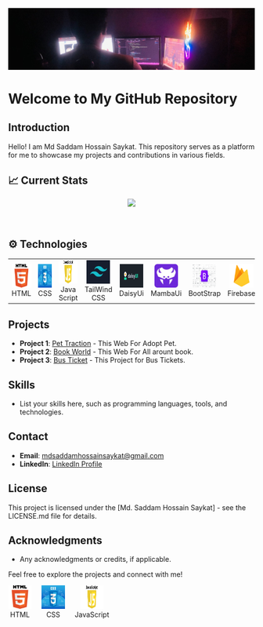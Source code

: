 <img src="./Images/Dev/myBanner.jpeg" />

##
# Welcome to My GitHub Repository

## Introduction
Hello! I am Md Saddam Hossain Saykat. This repository serves as a platform for me to showcase my projects and contributions in various fields.


## :chart_with_upwards_trend: Current Stats

<p align="center">
  <img width="60%" src="https://github-readme-streak-stats.herokuapp.com?user=Saddamsaykat&theme=midnight-purple&hide_border=true&background=0D1117&stroke=0D1117&fire=FF1CF7&sideLabels=00F0FF&currStreakNum=FF1CF7&ring=FF1CF7&currStreakLabel=FF1CF7&sideNums=00F0FF" />
</p>

<br>
<h2 align="left"> ⚙ Technologies</h2>
<table align="center">
  <tr>
    <td align="center" width="96">
      <img src="./Images/Dev/html.png" width="48" height="48" alt="React">
      <br>HTML
    </td>
    <td align="center" width="96">
      <img src="./Images/Dev/css3.jpeg" width="48" height="48" alt="NodeJs">
      <br>CSS
    </td>
    <td align="center" width="96">
      <img src="./Images/Dev/javaScript.png" width="48" height="48" alt="Express">
      <br>Java Script
    </td>
    <td align="center" width="96">
      <img src="./Images/Dev/tailwind.png" width="48" height="48" alt="TailWind">
      <br>TailWind CSS
    </td>
    <td align="center" width="96">
      <img src="./Images/Dev/daisyUi.png" width="48" height="48" alt="Firebase Auth">
      <br>DaisyUi
    </td>
    <td align="center" width="96">
      <img src="./Images/Dev/mambaUi.jpg" width="48" height="48" alt="Firebase Auth">
      <br>MambaUi
    </td>
    <td align="center" width="96">
      <img src="./Images/Dev/bootstrap.png" width="48" height="48" alt="Firebase Auth">
      <br>BootStrap
    </td>
    <td align="center" width="96">
      <img src="./Images/Dev/firebase.png" width="48" height="48" alt="Firebase Auth">
      <br>Firebase
    </td>
    <td align="center" width="96">
      <img src="./Images/Dev/vercel.jpg" width="48" height="48" alt="Firebase Auth">
      <br>Vercel
    </td>
    <td align="center" width="96">
      <img src="./Images/Dev/daisyUi.png" width="48" height="48" alt="Firebase Auth">
      <br>DaisyUi
    </td>
    <td align="center" width="96">
      <img src="./Images/Dev/react.png" width="48" height="48" alt="Firebase Auth">
      <br>React Js
    </td>
    <td align="center" width="96">
      <img src="./Images/Dev/nodeJs.png" width="48" height="48" alt="Firebase Auth">
      <br>Node Js
    </td>
    <td align="center" width="96">
      <img src="./Images/Dev/express.png" width="48" height="48" alt="Firebase Auth">
      <br>Express Js
    </td>
    <td align="center" width="96">
      <img src="./Images/Dev/mongo.png" width="48" height="48" alt="Firebase Auth">
      <br>MongoDB
    </td>
    <td align="center" width="96">
      <img src="./Images/Dev/Python-logo-notext.svg.png" width="48" height="48" alt="Firebase Auth">
      <br>Python
    </td>
    <td align="center" width="96">
      <img src="./Images/Dev/redux.png" width="48" height="48" alt="Firebase Auth">
      <br>Redux
    </td>
    <td align="center" width="96">
      <img src="./Images/Dev/typeScript.jpeg" width="48" height="48" alt="Firebase Auth">
      <br>TypeScript
    </td>
  </tr>
</table>

## Projects
- **Project 1**: [Pet Traction](https://pet-traction.web.app/) - This Web For Adopt Pet.
- **Project 2**: [Book World](https://jovial-banoffee-f958aa.netlify.app/) - This Web For All arount book.
- **Project 3**: [Bus Ticket](https://saddamsaykat.github.io/smart-ticket/) - This Project for Bus Tickets.

## Skills
- List your skills here, such as programming languages, tools, and technologies.

## Contact
- **Email**: mdsaddamhossainsaykat@gmail.com
- **LinkedIn**: [LinkedIn Profile](https://www.linkedin.com/in/md-saddam-hossain-saykat-3a66a7211/)
<!-- - **Website**: [Your Website](https://your-website.com) -->

## License
This project is licensed under the [Md. Saddam Hossain Saykat] - see the LICENSE.md file for details.

## Acknowledgments
- Any acknowledgments or credits, if applicable.

Feel free to explore the projects and connect with me!

<div style="display: flex; flex-wrap: wrap; gap: 20px;">
    <div style="text-align: center;">
        <img src="./Images/Dev/html.png" width="48" height="48" alt="React">
        <br>HTML
    </div>
    <div style="text-align: center;">
        <img src="./Images/Dev/css3.jpeg" width="48" height="48" alt="NodeJs">
        <br>CSS
    </div>
    <div style="text-align: center;">
        <img src="./Images/Dev/javaScript.png" width="48" height="48" alt="Express">
        <br>JavaScript
    </div>
    <!-- Add more similar divs for other technologies -->
</div>


